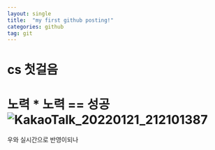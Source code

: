 ```yaml
---
layout: single
title:  "my first github posting!"
categories: github
tag: git
---
```

# cs 첫걸음
# 노력 * 노력 == 성공![KakaoTalk_20220121_212101387](../../images/2022-01-20-first/KakaoTalk_20220121_212101387.jpg)

우와 실시간으로 반영이되나
